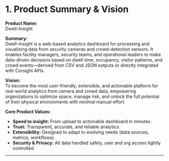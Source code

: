 # 1. Product Summary & Vision

**Product Name:**  
Dwell-Insight

**Summary:**  
Dwell-Insight is a web-based analytics dashboard for processing and visualizing data from security cameras and crowd-detection sensors. It enables facility managers, security teams, and operational leaders to make data-driven decisions based on dwell time, occupancy, visitor patterns, and crowd events—derived from CSV and JSON outputs or directly integrated with Corsight APIs.

**Vision:**  
To become the most user-friendly, extensible, and actionable platform for real-world analytics from camera and crowd data, empowering organizations to optimize space, manage risk, and unlock the full potential of their physical environments with minimal manual effort.

**Core Product Values:**
- **Speed to insight:** From upload to actionable dashboard in minutes.
- **Trust:** Transparent, accurate, and reliable analytics.
- **Extensibility:** Designed to adapt to evolving needs (data sources, metrics, workflows).
- **Security & Privacy:** All data handled safely, user and org access tightly controlled.

---
